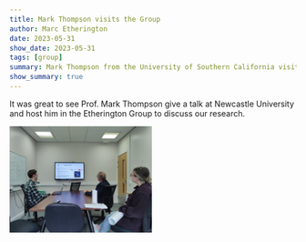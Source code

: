 ```yaml
---
title: Mark Thompson visits the Group
author: Marc Etherington
date: 2023-05-31
show_date: 2023-05-31
tags: [group]
summary: Mark Thompson from the University of Southern California visits Newcastle and the Group
show_summary: true
---
```

It was great to see Prof. Mark Thompson give a talk at Newcastle University and host him in the Etherington Group to discuss our research.

<img src="https://github.com/marc-k-etherington/marc-k-etherington.github.io/blob/main/content/post/images/mark-thompson-visit-2023.jpg?raw=true" width="250" height="auto">

